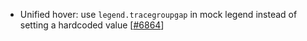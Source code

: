 - Unified hover: use `legend.tracegroupgap` in mock legend instead of setting a hardcoded value [[#6864](https://github.com/plotly/plotly.js/pull/6864)]